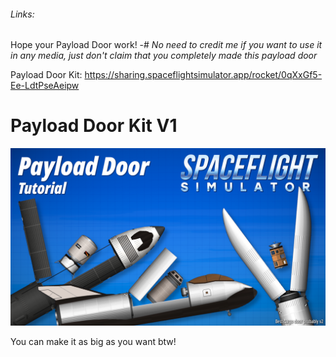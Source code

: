 ###### Links:
Hope your Payload Door work!
-# *No need to credit me if you want to use it in any media, just don't claim that you completely made this payload door*

Payload Door Kit: https://sharing.spaceflightsimulator.app/rocket/0qXxGf5-Ee-LdtPseAeipw

# Payload Door Kit V1

![Thumbnail](../../assets/Thumbnail11.png)

You can make it as big as you want btw!
